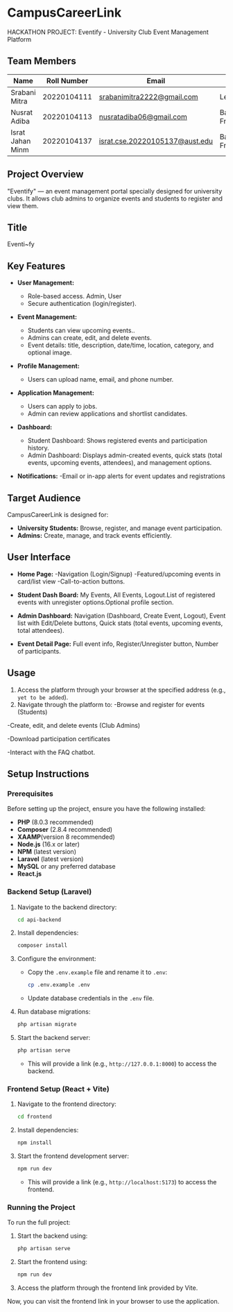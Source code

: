 # CampusCareerLink
HACKATHON PROJECT: Eventify - University Club Event Management Platform

## Team Members
| Name                | Roll Number   | Email                                   | Role                             |
|---------------------|---------------|-----------------------------------------|----------------------------------|
| Srabani Mitra      | 20220104111   |srabanimitra2222@gmail.com              | Lead,Backend          |
| Nusrat Adiba       | 20220104113   | nusratadiba06@gmail.com                | Backend, Frontend     |
| Israt Jahan Minm   | 20220104137   |  israt.cse.20220105137@aust.edu            | Backend, Frontend     |

## Project Overview
"Eventify" — an event management portal specially designed
for university clubs. It allows club admins to organize events and students to register and view them.

## Title
Eventi~fy

## Key Features
- **User Management:**
  - Role-based access. Admin, User
  - Secure authentication (login/register).

   
- **Event Management:**
  - Students can view upcoming events..
  - Admins can create, edit, and delete events.
  - Event details: title, description, date/time, location, category, and optional image.
    
 - **Profile Management:**
   - Users can upload name, email, and phone number.
    
- **Application Management:**
  - Users can apply to jobs.
  - Admin can review applications and shortlist candidates.
   
- **Dashboard:**
  - Student Dashboard: Shows registered events and participation history.
  - Admin Dashboard: Displays admin-created events, quick stats (total events, upcoming events,                           attendees), and management options.
    
- **Notifications:**
  -Email or in-app alerts for event updates and registrations
   
## Target Audience
CampusCareerLink is designed for:

- **University Students:** Browse, register, and manage event participation.
- **Admins:** Create, manage, and track events efficiently.

## User Interface
- **Home Page:**
-Navigation (Login/Signup)
-Featured/upcoming events in card/list view
-Call-to-action buttons.

- **Student Dash Board:**
My Events, All Events, Logout.List of registered events with unregister options.Optional profile section.

- **Admin Dashboard:**
Navigation (Dashboard, Create Event, Logout), Event list with Edit/Delete buttons, Quick stats (total events, upcoming events, total attendees).

- **Event Detail Page:**
Full event info, Register/Unregister button, Number of participants.
## Usage
1. Access the platform through your browser at the specified address (e.g., `yet to be added`).
2. Navigate through the platform to:
   -Browse and register for events (Students)

-Create, edit, and delete events (Club Admins)

-Download participation certificates

-Interact with the FAQ chatbot.


## Setup Instructions

### Prerequisites
Before setting up the project, ensure you have the following installed:
- **PHP** (8.0.3 recommended)
- **Composer** (2.8.4 recommended)
- **XAAMP**(version 8 recommended) 
- **Node.js** (16.x or later)
- **NPM** (latest version)
- **Laravel** (latest version)
- **MySQL** or any preferred database
- **React.js** 

### Backend Setup (Laravel)
1. Navigate to the backend directory:
   ```sh
   cd api-backend
   ```
2. Install dependencies:
   ```sh
   composer install
   ```
3. Configure the environment:
   - Copy the `.env.example` file and rename it to `.env`:
     ```sh
     cp .env.example .env
     ```
   - Update database credentials in the `.env` file.

5. Run database migrations:
   ```sh
   php artisan migrate
   ```
6. Start the backend server:
   ```sh
   php artisan serve
   ```
   - This will provide a link (e.g., `http://127.0.0.1:8000`) to access the backend.

### Frontend Setup (React + Vite)
1. Navigate to the frontend directory:
   ```sh
   cd frontend
   ```
2. Install dependencies:
   ```sh
   npm install
   ```
3. Start the frontend development server:
   ```sh
   npm run dev
   ```
   - This will provide a link (e.g., `http://localhost:5173`) to access the frontend.

### Running the Project
To run the full project:
1. Start the backend using:
   ```sh
   php artisan serve
   ```
2. Start the frontend using:
   ```sh
   npm run dev
   ```
3. Access the platform through the frontend link provided by Vite.

Now, you can visit the frontend link in your browser to use the application.
